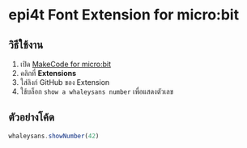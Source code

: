 # epi4t Font Extension for micro:bit

## วิธีใช้งาน
1. เปิด [MakeCode for micro:bit](https://makecode.microbit.org/)
2. คลิกที่ **Extensions**
3. ใส่ลิงก์ GitHub ของ Extension
4. ใช้บล็อก `show a whaleysans number` เพื่อแสดงตัวเลข

## ตัวอย่างโค้ด
```typescript
whaleysans.showNumber(42)
